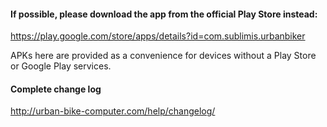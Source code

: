 #### If possible, please download the app from the official Play Store instead:

https://play.google.com/store/apps/details?id=com.sublimis.urbanbiker

APKs here are provided as a convenience for devices without a Play Store or Google Play services.


#### Complete change log

http://urban-bike-computer.com/help/changelog/
